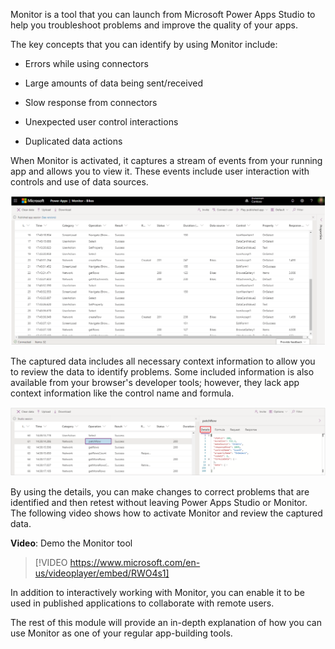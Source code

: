 Monitor is a tool that you can launch from Microsoft Power Apps Studio to help you troubleshoot problems and improve the quality of your apps.

The key concepts that you can identify by using Monitor include:

-   Errors while using connectors

-   Large amounts of data being sent/received

-   Slow response from connectors

-   Unexpected user control interactions

-   Duplicated data actions

When Monitor is activated, it captures a stream
of events from your running app and allows you to view it. These events include user interaction
with controls and use of data sources.

[![Screenshot of the Monitor tool dashboard screen.](../media/monitor-screen.png)](../media/monitor-screen.png#lightbox)

The captured data includes all necessary context information to
allow you to review the data to identify problems. Some included
information is also available from your browser's developer
tools; however, they lack app context information like the control name
and formula.

[![Screenshot of patchRow selected and details that include context information.](../media/details-screen.png)](../media/details-screen.png#lightbox)

By using the details, you can make changes to correct problems that are identified
and then retest without leaving Power Apps Studio or Monitor. The
following video shows how to activate Monitor and review the captured data.

**Video**: Demo the Monitor tool
> [!VIDEO https://www.microsoft.com/en-us/videoplayer/embed/RWO4s1]

In addition to interactively working with Monitor, you can enable
it to be used in published applications to collaborate with remote
users.

The rest of this module will provide an in-depth explanation of how you can use
Monitor as one of your regular app-building tools.
